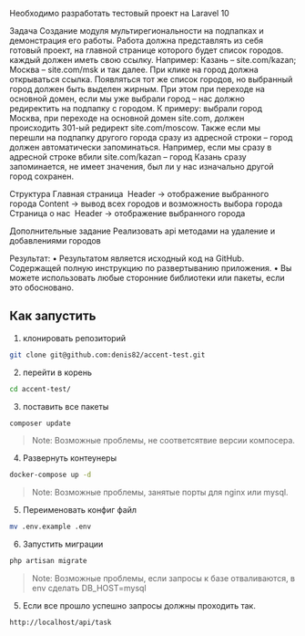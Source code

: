 
Необходимо разработать тестовый проект на Laravel 10

Задача
Создание модуля мультирегиональности на подпапках и демонстрация его работы. Работа должна представлять из себя готовый проект, на главной странице которого будет список городов.  каждый должен иметь свою ссылку. Например: Казань – site.com/kazan; Москва – site.com/msk и так далее. При клике на город должна открываться ссылка. Появляться тот же список городов, но выбранный город должен быть выделен жирным. При этом при переходе на основной домен, если мы уже выбрали город – нас должно редиректить на подпапку с городом. К примеру: выбрали город Москва, при переходе на основной домен site.com, должен происходить 301-ый редирект site.com/moscow. Также если мы перешли на подпапку другого города сразу из адресной строки – город должен автоматически запоминаться. Например, если мы сразу в адресной строке вбили site.com/kazan – город Казань сразу запоминается, не имеет значения, был ли у нас изначально другой город сохранен.

Структура
Главная страница 
Header -> отображение выбранного города
Content -> вывод всех городов и возможность выбора города
	Страница о нас 
Header -> отображение выбранного города





Дополнительные задание
	Реализовать api методами на удаление и добавлениями городов


Результат:
    • Результатом является исходный код на GitHub. Содержащей полную инструкцию по развертыванию приложения.
    • Вы можете использовать любые сторонние библиотеки или пакеты, если это обосновано.






## Как запустить

1. клонировать репозиторий

```sh
git clone git@github.com:denis82/accent-test.git
```

2. перейти в корень

```sh
cd accent-test/
```

3. поставить все пакеты

```sh
composer update
```
> Note: Возможные проблемы, не соответсятвие версии компосера.


4. Развернуть контеунеры

```sh
docker-compose up -d
```

> Note: Возможные проблемы, занятые порты для nginx или mysql.


5. Переименовать конфиг файл

```sh
mv .env.example .env
```

6. Запустить миграции

```sh
php artisan migrate
```

> Note: Возможные проблемы, если запросы к базе отваливаются, в env сделать DB_HOST=mysql

5. Если все прошло успешно запросы должны проходить так.

```sh
http://localhost/api/task
```
